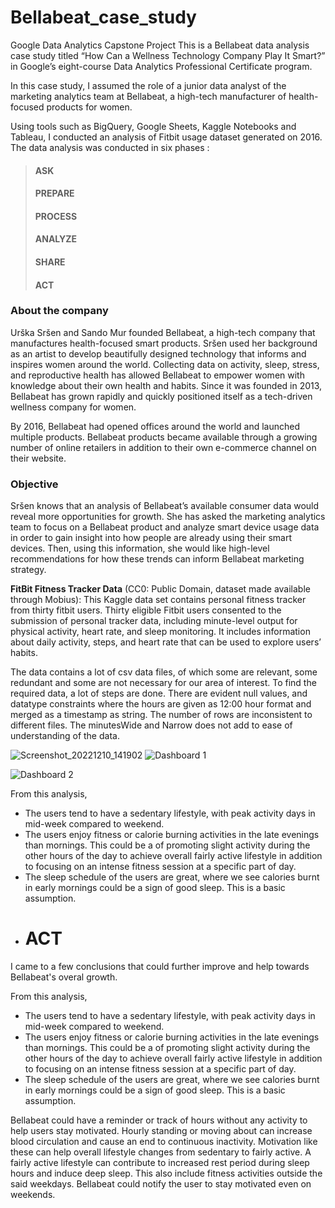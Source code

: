 # Bellabeat_case_study
Google Data Analytics Capstone Project
This is a Bellabeat data analysis case study titled “How Can a Wellness Technology Company Play It Smart?” in Google’s eight-course Data Analytics Professional Certificate program.  

In this case study, I assumed the role of a junior data analyst of the marketing analytics team at Bellabeat, a high-tech manufacturer of health-focused products for women.  

Using tools such as BigQuery, Google Sheets, Kaggle Notebooks and Tableau, I conducted an analysis of Fitbit usage dataset generated on 2016. The data analysis was conducted in six phases :
> #### ASK  
> #### PREPARE  
> #### PROCESS  
> #### ANALYZE  
> #### SHARE  
> #### ACT
### About the company  

Urška Sršen and Sando Mur founded Bellabeat, a high-tech company that manufactures health-focused smart products.
Sršen used her background as an artist to develop beautifully designed technology that informs and inspires women around the world. Collecting data on activity, sleep, stress, and reproductive health has allowed Bellabeat to empower women with knowledge about their own health and habits. Since it was founded in 2013, Bellabeat has grown rapidly and quickly positioned itself as a tech-driven wellness company for women.  

By 2016, Bellabeat had opened offices around the world and launched multiple products. Bellabeat products became available through a growing number of online retailers in addition to their own e-commerce channel on their website.  
  
### Objective
Sršen knows that an analysis of Bellabeat’s available consumer data would reveal more opportunities for growth. She has asked the marketing analytics team to focus on a Bellabeat product and analyze smart device usage data in order to gain insight into how people are already using their smart devices. Then, using this information, she would like high-level recommendations for how these trends can inform Bellabeat marketing strategy.

**FitBit Fitness Tracker Data** (CC0: Public Domain, dataset made available through Mobius): This Kaggle data set
contains personal fitness tracker from thirty fitbit users. Thirty eligible Fitbit users consented to the submission of
personal tracker data, including minute-level output for physical activity, heart rate, and sleep monitoring. It includes
information about daily activity, steps, and heart rate that can be used to explore users’ habits.

The data contains a lot of csv data files, of which some are relevant, some redundant and some are not necessary for our area of interest. To find the required data, a lot of steps are done. 
There are evident null values, and datatype constraints where the hours are given as 12:00 hour format and merged as a timestamp as string. The number of rows are inconsistent to different files. The minutesWide and Narrow does not add to ease of understanding of the data.   

![Screenshot_20221210_141902](https://user-images.githubusercontent.com/83866928/206851691-248d612d-7632-4bc1-9de1-69cb66b09e09.png)
![Dashboard 1](https://user-images.githubusercontent.com/83866928/206861005-b75f397b-0ac9-43ad-b19a-652e24e76239.png)

![Dashboard 2](https://user-images.githubusercontent.com/83866928/206861008-2a707ed7-dc65-4624-88fe-0baa77a8b52b.png)

From this analysis,  
* The users tend to have a sedentary lifestyle, with peak activity days in mid-week compared to weekend. 
* The users enjoy fitness or calorie burning activities in the late evenings than mornings. This could be a of promoting slight activity during the other hours of the day to achieve overall fairly active lifestyle in addition to focusing on an intense fitness session at a specific part of day.
* The sleep schedule of the users are great, where we see calories burnt in early mornings could be a sign of good sleep. This is a basic assumption.  
* # **ACT**
I came to a few conclusions that could further improve and help towards Bellabeat's overal growth.  

From this analysis,  
* The users tend to have a sedentary lifestyle, with peak activity days in mid-week compared to weekend. 
* The users enjoy fitness or calorie burning activities in the late evenings than mornings. This could be a of promoting slight activity during the other hours of the day to achieve overall fairly active lifestyle in addition to focusing on an intense fitness session at a specific part of day.
* The sleep schedule of the users are great, where we see calories burnt in early mornings could be a sign of good sleep. This is a basic assumption.

Bellabeat could have a reminder or track of hours without any activity to help users stay motivated.
Hourly standing or moving about can increase blood circulation and cause an end to continuous inactivity. 
Motivation like these can help overall lifestyle changes from sedentary to fairly active. 
A fairly active lifestyle can contribute to increased rest period during sleep hours and induce deep sleep.
This also include fitness activities outside the said weekdays. Bellabeat could notify the user to stay motivated even on weekends. 
